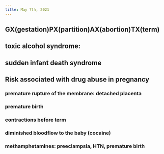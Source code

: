 ```yaml
---
title: May 7th, 2021
---
```


## GX(gestation)PX(partition)AX(abortion)TX(term)
## toxic alcohol syndrome:
## sudden infant death syndrome
## Risk associated with drug abuse in pregnancy
### premature rupture of the membrane: detached placenta
### premature birth
### contractions before term
### diminished bloodflow to the baby (cocaine)
### methamphetamines: preeclampsia, HTN, premature birth
